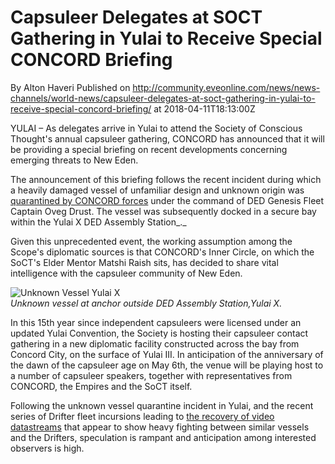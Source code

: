 # Capsuleer Delegates at SOCT Gathering in Yulai to Receive Special CONCORD Briefing
By Alton Haveri
Published on http://community.eveonline.com/news/news-channels/world-news/capsuleer-delegates-at-soct-gathering-in-yulai-to-receive-special-concord-briefing/ at 2018-04-11T18:13:00Z

YULAI – As delegates arrive in Yulai to attend the Society of Conscious Thought's annual capsuleer gathering, CONCORD has announced that it will be providing a special briefing on recent developments concerning emerging threats to New Eden.

The announcement of this briefing follows the recent incident during which a heavily damaged vessel of unfamiliar design and unknown origin was [quarantined by CONCORD forces](https://community.eveonline.com/news/news-channels/world-news/concord-quarantine-ship-of-unknown-design-in-yulai/) under the command of DED Genesis Fleet Captain Oveg Drust. The vessel was subsequently docked in a secure bay within the Yulai X DED Assembly Station_._

Given this unprecedented event, the working assumption among the Scope's diplomatic sources is that CONCORD's Inner Circle, on which the SoCT's Elder Mentor Matshi Raish sits, has decided to share vital intelligence with the capsuleer community of New Eden.

![Unknown Vessel Yulai X](https://web.ccpgamescdn.com/fiction/eveonline/worldnews/images/unknown_vessel_yulai_x.png)  
_Unknown vessel at anchor outside DED Assembly Station,Yulai X._

In this 15th year since independent capsuleers were licensed under an updated Yulai Convention, the Society is hosting their capsuleer contact gathering in a new diplomatic facility constructed across the bay from Concord City, on the surface of Yulai III. In anticipation of the anniversary of the dawn of the capsuleer age on May 6th, the venue will be playing host to a number of capsuleer speakers, together with representatives from CONCORD, the Empires and the SoCT itself.

Following the unknown vessel quarantine incident in Yulai, and the recent series of Drifter fleet incursions leading to [the recovery of video datastreams](https://www.youtube.com/watch?v=5w7KzQBKRJc) that appear to show heavy fighting between similar vessels and the Drifters, speculation is rampant and anticipation among interested observers is high.


